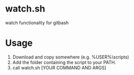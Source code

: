 # watch.sh
watch functionality for gitbash

# Usage
1. Download and copy somewhere (e.g. %USER%\scripts)
2. Add the folder containing the script to your PATH.
3. call watch.sh [YOUR COMMAND AND ARGS]
